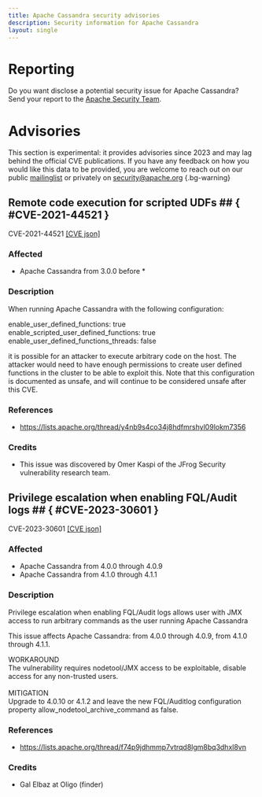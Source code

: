 ```yaml
---
title: Apache Cassandra security advisories
description: Security information for Apache Cassandra
layout: single
---
```


# Reporting

Do you want disclose a potential security issue for Apache Cassandra? Send your report to the [Apache Security Team](mailto:security@apache.org).

# Advisories

This section is experimental: it provides advisories since 2023 and may lag behind the official CVE publications. If you have any feedback on how you would like this data to be provided, you are welcome to reach out on our public [mailinglist](/mailinglist) or privately on [security@apache.org](mailto:security@apache.org)
{.bg-warning}

## Remote code execution for scripted UDFs ## { #CVE-2021-44521 }

CVE-2021-44521 [\[CVE json\]](./CVE-2021-44521.cve.json)

### Affected

* Apache Cassandra from 3.0.0 before *


### Description

When running Apache Cassandra with the following configuration:

enable_user_defined_functions: true
enable_scripted_user_defined_functions: true
enable_user_defined_functions_threads: false 

it is possible for an attacker to execute arbitrary code on the host. The attacker would need to have enough permissions to create user defined functions in the cluster to be able to exploit this. Note that this configuration is documented as unsafe, and will continue to be considered unsafe after this CVE.

### References
* https://lists.apache.org/thread/y4nb9s4co34j8hdfmrshyl09lokm7356


### Credits
* This issue was discovered by Omer Kaspi of the JFrog Security vulnerability research team.


## Privilege escalation when enabling FQL/Audit logs ## { #CVE-2023-30601 }

CVE-2023-30601 [\[CVE json\]](./CVE-2023-30601.cve.json)

### Affected

* Apache Cassandra from 4.0.0 through 4.0.9
* Apache Cassandra from 4.1.0 through 4.1.1


### Description

Privilege escalation when enabling FQL/Audit logs allows user with JMX access to run arbitrary commands as the user running Apache Cassandra<br><p>This issue affects Apache Cassandra: from 4.0.0 through 4.0.9, from 4.1.0 through 4.1.1.</p>WORKAROUND<br>The vulnerability requires nodetool/JMX access to be exploitable, disable access for any non-trusted users.<br><br>MITIGATION<br>Upgrade to 4.0.10 or 4.1.2 and leave the new FQL/Auditlog configuration property&nbsp;allow_nodetool_archive_command as false.

### References
* https://lists.apache.org/thread/f74p9jdhmmp7vtrqd8lgm8bq3dhxl8vn


### Credits
* Gal Elbaz at Oligo (finder)
